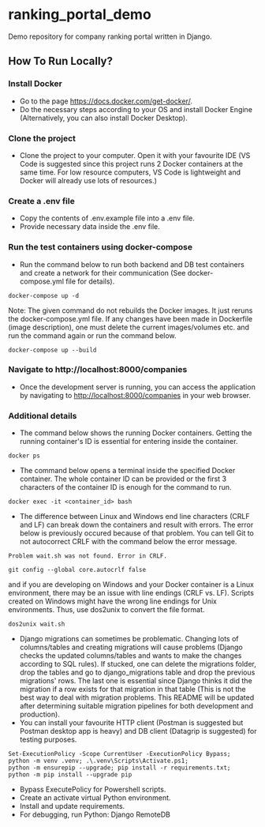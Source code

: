 # ranking_portal_demo
Demo repository for company ranking portal written in Django.

## How To Run Locally?

### Install Docker
- Go to the page https://docs.docker.com/get-docker/.
- Do the necessary steps according to your OS and install Docker Engine (Alternatively, you can also install Docker Desktop).

### Clone the project
- Clone the project to your computer. Open it with your favourite IDE (VS Code is suggested since this project runs 2 Docker containers at the same time. For low resource computers, VS Code is lightweight and Docker will already use lots of resources.)

### Create a .env file
- Copy the contents of .env.example file into a .env file.
- Provide necessary data inside the .env file.

### Run the test containers using docker-compose
- Run the command below to run both backend and DB test containers and create a network for their communication (See docker-compose.yml file for details).
```
docker-compose up -d
```
Note: The given command do not rebuilds the Docker images. It just reruns the docker-compose.yml file. If any changes have been made in Dockerfile (image description), one must delete the current images/volumes etc. and run the command again or run the command below.
```
docker-compose up --build
```

### Navigate to http://localhost:8000/companies
- Once the development server is running, you can access the application by navigating to [http://localhost:8000/companies](http://localhost:8000/companies) in your web browser.

### Additional details
- The command below shows the running Docker containers. Getting the running container's ID is essential for entering inside the container.
```
docker ps
```
- The command below opens a terminal inside the specified Docker container. The whole container ID can be provided or the first 3 characters of the container ID is enough for the command to run.
```
docker exec -it <container_id> bash
```
- The difference between Linux and Windows end line characters (CRLF and LF) can break down the containers and result with errors. The error below is previously occured because of that problem. You can tell Git to not autocorrect CRLF with the command below the error message.
```
Problem wait.sh was not found. Error in CRLF.
```
```
git config --global core.autocrlf false
```
and if you are developing on Windows and your Docker container is a Linux environment, there may be an issue with line endings (CRLF vs. LF). Scripts created on Windows might have the wrong line endings for Unix environments. Thus, use dos2unix to convert the file format.
```
dos2unix wait.sh
```
- Django migrations can sometimes be problematic. Changing lots of columns/tables and creating migrations will cause problems (Django checks the updated columns/tables and wants to make the changes according to SQL rules). If stucked, one can delete the migrations folder, drop the tables and go to django_migrations table and drop the previous migrations' rows. The last one is essential since Django thinks it did the migration if a row exists for that migration in that table (This is not the best way to deal with migration problems. This README will be updated after determining suitable migration pipelines for both development and production).
- You can install your favourite HTTP client (Postman is suggested but Postman desktop app is heavy) and DB client (Datagrip is suggested) for testing purposes.


```
Set-ExecutionPolicy -Scope CurrentUser -ExecutionPolicy Bypass;
python -m venv .venv; .\.venv\Scripts\Activate.ps1;
python -m ensurepip --upgrade; pip install -r requirements.txt;
python -m pip install --upgrade pip
```
- Bypass ExecutePolicy for Powershell scripts.
- Create an activate virtual Python environment.
- Install and update requirements.
- For debugging, run Python: Django RemoteDB
